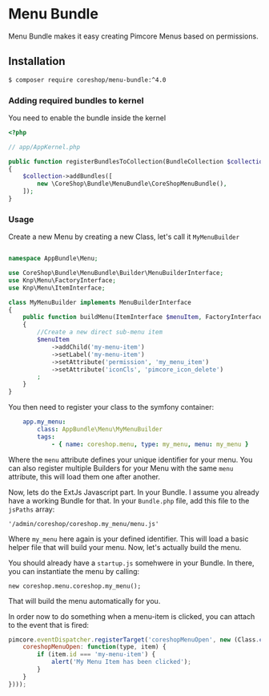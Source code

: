 #  Menu Bundle

Menu Bundle makes it easy creating Pimcore Menus based on permissions.

## Installation
```bash
$ composer require coreshop/menu-bundle:^4.0
```

### Adding required bundles to kernel
You need to enable the bundle inside the kernel

```php
<?php

// app/AppKernel.php

public function registerBundlesToCollection(BundleCollection $collection)
{
    $collection->addBundles([
        new \CoreShop\Bundle\MenuBundle\CoreShopMenuBundle(),
    ]);
}
```

### Usage

Create a new Menu by creating a new Class, let's call it `MyMenuBuilder`

```php

namespace AppBundle\Menu;

use CoreShop\Bundle\MenuBundle\Builder\MenuBuilderInterface;
use Knp\Menu\FactoryInterface;
use Knp\Menu\ItemInterface;

class MyMenuBuilder implements MenuBuilderInterface
{
    public function buildMenu(ItemInterface $menuItem, FactoryInterface $factory, string $type) 
    {
        //Create a new direct sub-menu item
        $menuItem
            ->addChild('my-menu-item')
            ->setLabel('my-menu-item')
            ->setAttribute('permission', 'my_menu_item')
            ->setAttribute('iconCls', 'pimcore_icon_delete')
        ;
    }
}
```

You then need to register your class to the symfony container:

```yml 
    app.my_menu:
        class: AppBundle\Menu\MyMenuBuilder
        tags:
            - { name: coreshop.menu, type: my_menu, menu: my_menu }

```

Where the `menu` attribute defines your unique identifier for your menu. You can also register multiple Builders
for your Menu with the same `menu` attribute, this will load them one after another.

Now, lets do the ExtJs Javascript part. In your Bundle. I assume you already have a working Bundle for that. In your
`Bundle.php` file, add this file to the `jsPaths` array:

```
'/admin/coreshop/coreshop.my_menu/menu.js'
```

Where `my_menu` here again is your defined identifier. This will load a basic helper file that will build your menu.
Now, let's actually build the menu.

You should already have a `startup.js` somehwere in your Bundle. In there, you can instantiate the menu by calling:

```
new coreshop.menu.coreshop.my_menu();
```

That will build the menu automatically for you.

In order now to do something when a menu-item is clicked, you can attach to the event that is fired:

```javascript
pimcore.eventDispatcher.registerTarget('coreshopMenuOpen', new (Class.create({
    coreshopMenuOpen: function(type, item) {
        if (item.id === 'my-menu-item') {
            alert('My Menu Item has been clicked');
        }
    }
})));
```
